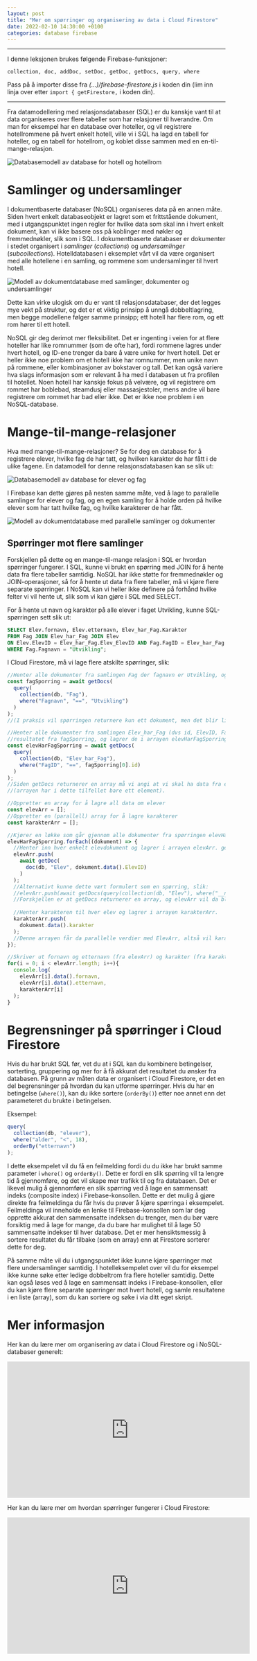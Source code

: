 ```yaml
---
layout: post
title: "Mer om spørringer og organisering av data i Cloud Firestore"
date: 2022-02-10 14:30:00 +0100
categories: database firebase
---
```


<hr />

I denne leksjonen brukes følgende Firebase-funksjoner:

`collection, doc, addDoc, setDoc, getDoc, getDocs, query, where` 

Pass på å importer disse fra _(...)/firebase-firestore.js_ i koden din (lim inn linja over etter `import { getFirestore,` i koden din).

<hr />

Fra datamodellering med relasjonsdatabaser (SQL) er du kanskje vant til at data organiseres over flere tabeller som har relasjoner til hverandre. Om man for eksempel har en database over hoteller, og vil registrere hotellrommene på hvert enkelt hotell, ville vi i SQL ha lagd en tabell for hoteller, og en tabell for hotellrom, og koblet disse sammen med en en-til-mange-relasjon.

![Databasemodell av database for hotell og hotellrom](/img/2022-02-04-organisering-av-data-i-cloud-firestore/Hotell_db_mod.svg)

# Samlinger og undersamlinger
I dokumentbaserte databaser (NoSQL) organiseres data på en annen måte. Siden hvert enkelt databaseobjekt er lagret som et frittstående dokument, med i utgangspunktet ingen regler for hvilke data som skal inn i hvert enkelt dokument, kan vi ikke basere oss på koblinger med nøkler og fremmednøkler, slik som i SQL. I dokumentbaserte databaser er dokumenter i stedet organisert i _samlinger_ (_collections_) og _undersamlinger_ (_subcollections_). Hotelldatabasen i eksemplet vårt vil da være organisert med alle hotellene i en samling, og rommene som undersamlinger til hvert hotell.

![Modell av dokumentdatabase med samlinger, dokumenter og undersamlinger](/img/2022-02-04-organisering-av-data-i-cloud-firestore/dokumentdatabase-modell-hotell.jpg)

Dette kan virke ulogisk om du er vant til relasjonsdatabaser, der det legges mye vekt på struktur, og det er et viktig prinsipp å unngå dobbeltlagring, men begge modellene følger samme prinsipp; ett hotell har flere rom, og ett rom hører til ett hotell. 

NoSQL gir deg derimot mer fleksibilitet. Det er ingenting i veien for at flere hoteller har like romnummer (som de ofte har), fordi rommene lagres under hvert hotell, og ID-ene trenger da bare å være unike for hvert hotell. Det er heller ikke noe problem om et hotell ikke har romnummer, men unike navn på rommene, eller kombinasjoner av bokstaver og tall. Det kan også variere hva slags informasjon som er relevant å ha med i databasen ut fra profilen til hotellet. Noen hotell har kanskje fokus på velvære, og vil registrere om rommet har boblebad, steamdusj eller massasjestoler, mens andre vil bare registrere om rommet har bad eller ikke. Det er ikke noe problem i en NoSQL-database.

# Mange-til-mange-relasjoner
Hva med mange-til-mange-relasjoner? Se for deg en database for å registrere elever, hvilke fag de har tatt, og hvilken karakter de har fått i de ulike fagene. En datamodell for denne relasjonsdatabasen kan se slik ut:

![Databasemodell av database for elever og fag](/img/2022-02-04-organisering-av-data-i-cloud-firestore/elev_fag_dbmod.svg)

I Firebase kan dette gjøres på nesten samme måte, ved å lage to parallelle samlinger for elever og fag, og en egen samling for å holde orden på hvilke elever som har tatt hvilke fag, og hvilke karakterer de har fått. 

![Modell av dokumentdatabase med parallelle samlinger og dokumenter](/img/2022-02-04-organisering-av-data-i-cloud-firestore/dokumentdatabase-modell-elev_fag.jpg)

## Spørringer mot flere samlinger
Forskjellen på dette og en mange-til-mange relasjon i SQL er hvordan spørringer fungerer. I SQL, kunne vi brukt en spørring med JOIN for å hente data fra flere tabeller samtidig. NoSQL har ikke støtte for fremmednøkler og JOIN-operasjoner, så for å hente ut data fra flere tabeller, må vi kjøre flere separate spørringer. I NoSQL kan vi heller ikke definere på forhånd hvilke felter vi vil hente ut, slik som vi kan gjøre i SQL med SELECT.

For å hente ut navn og karakter på alle elever i faget Utvikling, kunne SQL-spørringen sett slik ut:
```sql
SELECT Elev.fornavn, Elev.etternavn, Elev_har_Fag.Karakter
FROM Fag JOIN Elev_har_Fag JOIN Elev
ON Elev.ElevID = Elev_har_Fag.Elev_ElevID AND Fag.FagID = Elev_har_Fag.Fag_FagID
WHERE Fag.Fagnavn = "Utvikling";
```

I Cloud Firestore, må vi lage flere atskilte spørringer, slik:
```javascript
//Henter alle dokumenter fra samlingen Fag der fagnavn er Utvikling, og lagrer de i arrayen fagSporring
const fagSporring = await getDocs(
  query(
    collection(db, "Fag"), 
    where("Fagnavn", "==", "Utvikling")
  )
);
//(I praksis vil spørringen returnere kun ett dokument, men det blir likevel lagret som en array med ett element)

//Henter alle dokumenter fra samlingen Elev_har_Fag (dvs id, ElevID, FagID, år og karakter) der FagID er lik  
//resultatet fra fagSporring, og lagrer de i arrayen elevHarFagSporring. 
const elevHarFagSporring = await getDocs(
  query(
    collection(db, "Elev_har_Fag"), 
    where("FagID", "==", fagSporring[0].id)
  )
);
//Siden getDocs returnerer en array må vi angi at vi skal ha data fra element 0 i arrayen 
//(arrayen har i dette tilfellet bare ett element).

//Oppretter en array for å lagre all data om elever 
const elevArr = [];
//Oppretter en (parallell) array for å lagre karakterer
const karakterArr = [];

//Kjører en løkke som går gjennom alle dokumenter fra spørringen elevHarFagSporring.
elevHarFagSporring.forEach((dokument) => {
  //Henter inn hver enkelt elevdokument og lagrer i arrayen elevArr. getDoc henter et dokument med en bestemt id. 
  elevArr.push(
    await getDoc(
      doc(db, "Elev", dokument.data().ElevID)
    )
  );
  //Alternativt kunne dette vært formulert som en spørring, slik: 
  //elevArr.push(await getDocs(query(collection(db, "Elev"), where("__name__", "==", dokument.data.ElevID)));
  //Forskjellen er at getDocs returnerer en array, og elevArr vil da bli en nøstet array.
  
  //Henter karakteren til hver elev og lagrer i arrayen karakterArr. 
  karakterArr.push(
    dokument.data().karakter
  );
  //Denne arrayen får da parallelle verdier med ElevArr, altså vil karakterene komme i rekkefølge med riktig elev.
});

//Skriver ut fornavn og etternavn (fra elevArr) og karakter (fra karakterArr) til alle elever
for(i = 0; i < elevArr.length; i++){
  console.log(
    elevArr[i].data().fornavn, 
    elevArr[i].data().etternavn, 
    karakterArr[i]
  );
}
```

# Begrensninger på spørringer i Cloud Firestore
Hvis du har brukt SQL før, vet du at i SQL kan du kombinere betingelser, sorterting, gruppering og mer for å få akkurat det resultatet du ønsker fra databasen. På grunn av måten data er organisert i Cloud Firestore, er det en del begrensninger på hvordan du kan utforme spørringer. Hvis du har en betingelse (`where()`), kan du ikke sortere (`orderBy()`) etter noe annet enn det parameteret du brukte i betingelsen.

Eksempel:
```javascript
query(
  collection(db, "elever"),
  where("alder", "<", 18),
  orderBy("etternavn")
);
```

I dette eksempelet vil du få en feilmelding fordi du du ikke har brukt samme parameter i `where()` og `orderBy()`. Dette er fordi en slik spørring vil ta lengre tid å gjennomføre, og det vil skape mer trafikk til og fra databasen. Det er likevel mulig å gjennomføre en slik spørring ved å lage en sammensatt indeks (composite index) i Firebase-konsollen. Dette er det mulig å gjøre direkte fra feilmeldinga du får hvis du prøver å kjøre spørringa i eksempelet. Feilmeldinga vil inneholde en lenke til Firebase-konsollen som lar deg opprette akkurat den sammensatte indeksen du trenger, men du bør være forsiktig med å lage for mange, da du bare har mulighet til å lage 50 sammensatte indekser til hver database. Det er mer hensiktsmessig å sortere resultatet du får tilbake (som en array) enn at Firestore sorterer dette for deg.

På samme måte vil du i utgangspunktet ikke kunne kjøre spørringer mot flere undersamlinger samtidig. I hotelleksempelet over vil du for eksempel ikke kunne søke etter ledige dobbeltrom fra flere hoteller samtidig. Dette kan også løses ved å lage en sammensatt indeks i Firebase-konsollen, eller du kan kjøre flere separate spørringer mot hvert hotell, og samle resultatene i en liste (array), som du kan sortere og søke i via ditt eget skript.

# Mer informasjon
Her kan du lære mer om organisering av data i Cloud Firestore og i NoSQL-databaser generelt:

<iframe width="560" height="315" src="https://www.youtube-nocookie.com/embed/v_hR4K4auoQ" title="YouTube video player" frameborder="0" allow="accelerometer; autoplay; clipboard-write; encrypted-media; gyroscope; picture-in-picture" allowfullscreen></iframe>

Her kan du lære mer om hvordan spørringer fungerer i Cloud Firestore:

<iframe width="560" height="315" src="https://www.youtube-nocookie.com/embed/Ofux_4c94FI" title="YouTube video player" frameborder="0" allow="accelerometer; autoplay; clipboard-write; encrypted-media; gyroscope; picture-in-picture" allowfullscreen></iframe>
